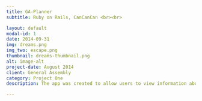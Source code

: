 ```yaml
---
title: GA-Planner
subtitle: Ruby on Rails, CanCanCan <br><br>

layout: default
modal-id: 1
date: 2014-09-31
img: dreams.png
img_two: escape.png
thumbnail: dreams-thumbnail.png
alt: image-alt
project-date: August 2014
client: General Assembly
category: Project One
description: The app was created to allow users to view information about upcoming GA courses and enroll themselves. As well as allowing teachers to create new courses, cohorts and book classrooms for each class.

---
```


